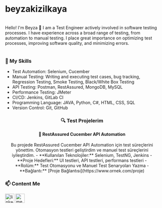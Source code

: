 # beyzakizilkaya
<div align="center"> 
<br/>
<div align="left">
      Hello! I'm Beyza 👋 I am a Test Engineer actively involved in software testing processes. I have experience across a broad range of testing, from automation to manual testing. I place great importance on optimizing test processes, improving software quality, and minimizing errors. 
</div>
  <br/>
   
<div align="left">
   <h3>🚀 My Skills</h3>
   <ul>
       <li>Test Automation: Selenium, Cucember</li>
       <li>Manual Testing: Writing and executing test cases, bug tracking, Regression Testing, Smoke Testing, Black/White Box Testing</li>
       <li>API Testing: Postman, RestAssured, MongoDB, MySQL</li>
       <li>Performance Testing: JMeter</li>
       <li>CI/CD: Jenkins, GitLab CI</li>
       <li>Programming Language: JAVA, Python, C#, HTML, CSS, SQL</li>
       <li>Version Control: Git, GitHub</li>
   </ul>  
</div>  

<div>
      <h3>🔍 Test Projelerim</h3>
      <h4>📂 RestAssured Cucember API Automation</h4>
      Bu projede RestAssured Cucember API Automation için test süreçlerini yönettim. Otomasyon testleri geliştirdim ve manuel test süreçlerini iyileştirdim.
      - **Kullanılan Teknolojiler:** Selenium, TestNG, Jenkins
      - **Proje Hedefleri:** UI testleri, API testleri, performans testleri
      - **Rolüm:** Test Otomasyonu ve Manuel Test Senaryoları Yazma
      - **Bağlantı:** [Proje Bağlantısı](https://www.ornek.com/proje)
</div>

 <div align="Left">
    <h3>📫 Content Me</h3> 
        <a href="https://www.linkedin.com/in/beyzakzlkya/" target="_blank"><img align="center" src="https://cdn-icons-png.flaticon.com/512/174/174857.png" alt="linkedin-profile" height="30" width="30"/></a>
  <a href="https://medium.com/@beyzakizilkaya" target="blank"><img align="center" src="https://www.webmasto.com/wp-content/uploads/2017/08/Medium-App-Icon-2017.png" alt="medium-profile" height="30" width="30" /></a>
 </div>


  


</div>
